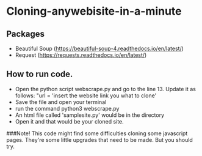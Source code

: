# Cloning-anywebisite-in-a-minute

## Packages
- Beautiful Soup (https://beautiful-soup-4.readthedocs.io/en/latest/)
- Request (https://requests.readthedocs.io/en/latest/)

## How to run code. 
- Open the python script webscrape.py and go to the line 13. Update it as follows:  "url = 'insert the website link you what to clone'
- Save the file and open your terminal
- run the command python3 webscrape.py
- An html file called 'samplesite.py' would be in the directory
- Open it and that would be your cloned site.

###Note!
This code might find some difficulties cloning some javascript pages. They're some little upgrades that need to be made.
But you should try.
